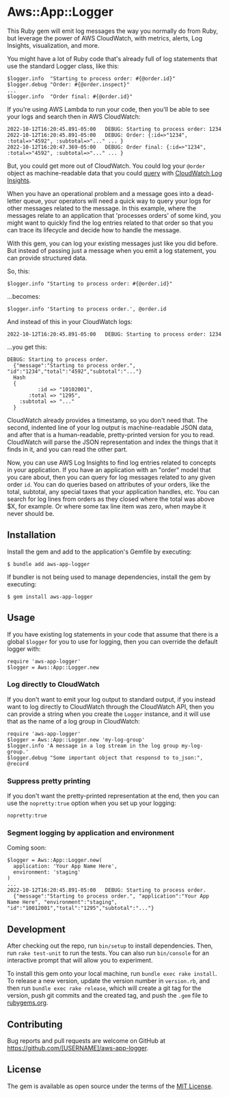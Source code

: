 # Aws::App::Logger

This Ruby gem will emit log messages the way you normally do from Ruby,
but leverage the power of AWS CloudWatch, with metrics, alerts, Log Insights,
visualization, and more.

You might have a lot of Ruby code that's already full of log statements that
use the standard Logger class, like this:

    $logger.info  "Starting to process order: #{@order.id}"
    $logger.debug "Order: #{@order.inspect}"
    ...
    $logger.info  "Order final: #{@order.id}"

If you're using AWS Lambda to run your code, then you'll be able to see your
logs and search then in AWS CloudWatch:

    2022-10-12T16:20:45.891-05:00	DEBUG: Starting to process order: 1234
    2022-10-12T16:20:45.891-05:00	DEBUG: Order: {:id=>"1234", :total=>"4592", :subtotal=>"..." ... }
    2022-10-12T16:20:47.369-05:00	DEBUG: Order final: {:id=>"1234", :total=>"4592", :subtotal=>"..." ... }

But, you could get more out of CloudWatch.  You could log your `@order` object
as machine-readable data that you could
[query](https://docs.aws.amazon.com/AmazonCloudWatch/latest/logs/CWL_QuerySyntax.html)
with [CloudWatch Log Insights](https://docs.aws.amazon.com/AmazonCloudWatch/latest/logs/AnalyzingLogData.html).

When you have an operational problem and a message goes into a dead-letter queue,
your operators will need a quick way to query your logs for other messages
related to the message.  In this example, where the messages relate to an
application that 'processes orders' of some kind, you might want to quickly
find the log entries related to that order so that you can trace its lifecycle
and decide how to handle the message.

With this gem, you can log your existing messages just like you did before.
But instead of passing just a message when you emit a log statement, you can
provide structured data.

So, this:

    $logger.info "Starting to process order: #{@order.id}"

...becomes:

    $logger.info 'Starting to process order.', @order.id

And instead of this in your CloudWatch logs:

    2022-10-12T16:20:45.891-05:00 	DEBUG: Starting to process order: 1234

...you get this:

    DEBUG: Starting to process order.
      {"message":"Starting to process order.", "id":"1234","total":"4592","subtotal":"..."}
      Hash
      {
              :id => "10102001",
           :total => "1295",
        :subtotal => "..."
      }

CloudWatch already provides a timestamp, so you don't need that.  The second,
indented line of your log output is machine-readable JSON data, and after
that is a human-readable, pretty-printed version for you to read.  CloudWatch will parse the JSON representation and index the things that it finds in it, and you can read the other part.

Now, you can use AWS Log Insights to find log entries related to
concepts in your application.  If you have an application with an "order" model that you care about, then you can query for log messages
related to any given order `id`.  You can do queries based on attributes
of your orders, like the total, subtotal, any special taxes that your
application handles, etc.  You can search for log lines from orders as
they closed where the total was above $X, for example.  Or where some
tax line item was zero, when maybe it never should be.

## Installation

Install the gem and add to the application's Gemfile by executing:

    $ bundle add aws-app-logger

If bundler is not being used to manage dependencies, install the gem by executing:

    $ gem install aws-app-logger

## Usage

If you have existing log statements in your code that assume that there is a
global `$logger` for you to use for logging, then you can override the default
logger with:

    require 'aws-app-logger'
    $logger = Aws::App::Logger.new

### Log directly to CloudWatch

If you don't want to emit your log output to standard output, if you instead
want to log directly to CloudWatch through the CloudWatch API, then you can
provide a string when you create the `Logger` instance, and it will use that
as the name of a log group in CloudWatch:

    require 'aws-app-logger'
    $logger = Aws::App::Logger.new 'my-log-group'
    $logger.info 'A message in a log stream in the log group my-log-group.'
    $logger.debug "Some important object that responsd to to_json:", @record

### Suppress pretty printing

If you don't want the pretty-printed representation at the end, then you can
use the `nopretty:true` option when you set up your logging:

    nopretty:true

### Segment logging by application and environment

Coming soon:

    $logger = Aws::App::Logger.new(
      application: 'Your App Name Here',
      environment: 'staging'
    )
    ...
    2022-10-12T16:20:45.891-05:00	DEBUG: Starting to process order.
      {"message":"Starting to process order.", "application":"Your App Name Here", "environment":"staging", "id":"10012001","total":"1295","subtotal":"..."}

## Development

After checking out the repo, run `bin/setup` to install dependencies. Then, run `rake test-unit` to run the tests. You can also run `bin/console` for an interactive prompt that will allow you to experiment.

To install this gem onto your local machine, run `bundle exec rake install`. To release a new version, update the version number in `version.rb`, and then run `bundle exec rake release`, which will create a git tag for the version, push git commits and the created tag, and push the `.gem` file to [rubygems.org](https://rubygems.org).

## Contributing

Bug reports and pull requests are welcome on GitHub at https://github.com/[USERNAME]/aws-app-logger.

## License

The gem is available as open source under the terms of the [MIT License](https://opensource.org/licenses/MIT).
